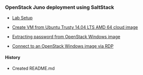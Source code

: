 
### OpenStack Juno deployment using SaltStack

- [Lab Setup](lab-setup.md#lab-setup)

- [Create VM from Ubuntu Trusty 14.04 LTS AMD 64 cloud image](demo-tenant.md#create-vm-from-ubuntu-trusty-1404-lts-amd-64-cloud-image)
- [Extracting password from OpenStack Windows image](demo-tenant.md#extracting-password-from-openstack-windows-image)
- [Connect to an OpenStack Windows image via RDP](demo-tenant.md#connect-to-an-openstack-windows-image-via-rdp)



#### History
- Created README.md

